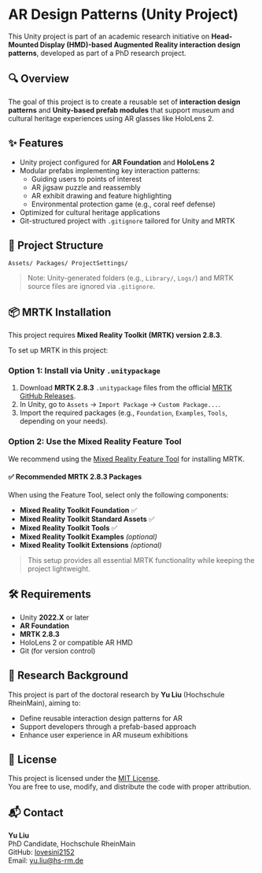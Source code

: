 # AR Design Patterns (Unity Project)

This Unity project is part of an academic research initiative on **Head-Mounted Display (HMD)-based Augmented Reality interaction design patterns**, developed as part of a PhD research project.

## 🔍 Overview

The goal of this project is to create a reusable set of **interaction design patterns** and **Unity-based prefab modules** that support museum and cultural heritage experiences using AR glasses like HoloLens 2.

## ✨ Features

- Unity project configured for **AR Foundation** and **HoloLens 2**
- Modular prefabs implementing key interaction patterns:
  - Guiding users to points of interest
  - AR jigsaw puzzle and reassembly
  - AR exhibit drawing and feature highlighting
  - Environmental protection game (e.g., coral reef defense)
- Optimized for cultural heritage applications
- Git-structured project with `.gitignore` tailored for Unity and MRTK

## 🧩 Project Structure

``` Assets/ Packages/ ProjectSettings/ ```

> Note: Unity-generated folders (e.g., `Library/`, `Logs/`) and MRTK source files are ignored via `.gitignore`.

## 📦 MRTK Installation

This project requires **Mixed Reality Toolkit (MRTK) version 2.8.3**.

To set up MRTK in this project:

### Option 1: Install via Unity `.unitypackage`

1. Download **MRTK 2.8.3** `.unitypackage` files from the official [MRTK GitHub Releases](https://github.com/microsoft/MixedRealityToolkit-Unity/releases).
2. In Unity, go to `Assets` → `Import Package` → `Custom Package...`.
3. Import the required packages (e.g., `Foundation`, `Examples`, `Tools`, depending on your needs).

### Option 2: Use the Mixed Reality Feature Tool

We recommend using the [Mixed Reality Feature Tool](https://learn.microsoft.com/en-us/windows/mixed-reality/develop/unity/welcome-to-mrtk) for installing MRTK.

#### ✅ Recommended MRTK 2.8.3 Packages

When using the Feature Tool, select only the following components:

- **Mixed Reality Toolkit Foundation** ✅
- **Mixed Reality Toolkit Standard Assets** ✅
- **Mixed Reality Toolkit Tools** ✅
- **Mixed Reality Toolkit Examples** *(optional)*
- **Mixed Reality Toolkit Extensions** *(optional)*

> This setup provides all essential MRTK functionality while keeping the project lightweight.

## 🛠 Requirements

- Unity **2022.X** or later
- **AR Foundation**
- **MRTK 2.8.3**
- HoloLens 2 or compatible AR HMD
- Git (for version control)

## 📘 Research Background

This project is part of the doctoral research by **Yu Liu** (Hochschule RheinMain), aiming to:

- Define reusable interaction design patterns for AR  
- Support developers through a prefab-based approach  
- Enhance user experience in AR museum exhibitions

## 📄 License

This project is licensed under the [MIT License](./LICENSE).  
You are free to use, modify, and distribute the code with proper attribution.

## 📬 Contact

**Yu Liu**  
PhD Candidate, Hochschule RheinMain  
GitHub: [lovesini2152](https://github.com/lovesini2152)  
Email: [yu.liu@hs-rm.de](mailto:yu.liu@hs-rm.de)
